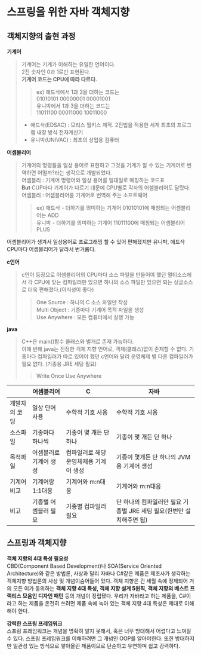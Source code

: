 # 스프링을 위한 자바 객체지향  

## 객체지향의 출현 과정  
**기계어**  
> 기계어는 기계가 이해하는 유일한 언어이다.  
> 2진 숫자인 0과 1로만 표현된다.  
> **기계어 코드는 CPU에 따라 다르다.**  
>> ex) 애드삭에서 1과 3을 더하는 코드는  
> 01010101 00000001 00001001  
> 유니박에서 1과 3을 더하는 코드는  
> 11011100 00011000 10011000
> * 애드삭(EDSAC) : 모리스 월키스 제작. 2진법을 적용한 세계 최초의 프로그램 내장 방식 전자계산기  
> * 유니박(UNIVAC) : 최초의 상업용 컴퓨터  


**어셈블리어**  
> 기계어의 명령들을 일상 용어로 표현하고 그것을 기계가 알 수 있는 기계어로 번역하면 어떨까?라는 생각으로 개발되었다.  
> 어셈블리 : 기계어 명령어와 일상 용어를 일대일로 매칭하는 코드표  
> **But** CUP마다 기계어가 다르기 대문에 CPU별로 각자의 어셈블리어도 달랐다.  
> 어셈블러 : 어셈블리어를 기계어로 번역해 주는 소프트웨어  
>> ex) 애드삭 - 더하기를 의미하는 기계어 01010101에 매칭되는 어셈블리어는 ADD  
>> 유니박 - 더하기를 의미하는 기계어 11011100에 매칭되는 어셈블리어 PLUS  

어셈블리어가 생겨서 일상용어로 프로그래밍 할 수 있어 편해졌지만 유니박, 애드삭 CPU마다 어셈블리어가 달라서 번거롭다.  

**c언어**  
> c언어 등장으로 어셈블리어의 CPU마다 소스 파일을 만들어야 했던 멀티소스에서 각 CPU에 맞는 컴파일러만 있으면 하나의 소스 파일만 있으면 되는 싱글소스로 더욱 편해졌다.(이식성이 좋다)  
>> One Source : 하나의 C 소스 파일만 작성  
>> Multi Object : 기종마다 기계어 목적 파일을 생성  
>> Use Anywhere : 모든 컴퓨터에서 실행 가능

**java**  
> C++은 main()함수 클래스와 별개로 존재 가능하다.  
> 이에 반해 java는 진정한 객체 지향 언어로, 객체(클래스)없이 존재할 수 없다. 
> 기종마다 컴파일러가 따로 있어야 했던 c언어와 달리 운영체제 별 다른 컴파일러가 필요 없다. (기종용 JRE 세팅 필요)  
>> Write Once Use Anywhere

|   | 어셈블리어 | C | 자바 |
|---|---------|---|-----|
|개발자의 코딩|일상 단어 사용|수학적 기호 사용|수학적 기호 사용|
|소스파일|기종마다 하나씩|기종이 몇 개든 단 하나|기종이 몇 개든 단 하나|
|목적파일|어셈블러로 기계어 생성|컴파일러로 해당 운영체제용 기계어 생성|기종이 몇개든 단 하나의 JVM용 기계어 생성|
|기계어 비교|기계어랑 1:1대응|기계어와 m:n대응|기계어와 m:n대응|
|비고|기종별 어셈블러 필요|기종별 컴파일러 필요|단 하나의 컴파일러만 필요 기종별 JRE 세팅 필요(한번만 설치해주면 됨)|  


## 스프링과 객체지향  
**객체 지향의 4대 특성 필요성**  
CBD(Component Based Development)나 SOA(Service Oriented Architecture)와 같은 방법론, 사상과 달리 자바나 C#같은 제품은 제조사가 생각하는 객체지향 방법론의 사상 및 개념이숨어들어 있다. 객체 지향은 긴 세월 속에 정제되어 거의 모든 이가 동의하는 **객체 지향 4대 특성, 객체 지향 설계 5원칙, 객체 지향의 베스트 프랙티스 모음인 디자인 패턴** 등의 개념이 정립됐다. 우리가 자바라고 하는 제품을, C#이라고 하는 제품을 온전히 쓰려면 제품 속에 녹아 있는 객체 지향 4대 특성은 제대로 이해해야 한다.

**강력한 스프링 프레임워크**  
스프링 프레임워크는 개념을 명확히 알지 못해서, 혹은 너무 방대해서 어렵다고 느껴질 수 있다. 스프링 프레임워크를 이해하려면 그 개념인 OOP를 알아야한다. 또한 방대하지만 일관성 있는 방식으로 쌓아올린 제품이므로 단순하고 유연하며 쉽고 강력하다.

